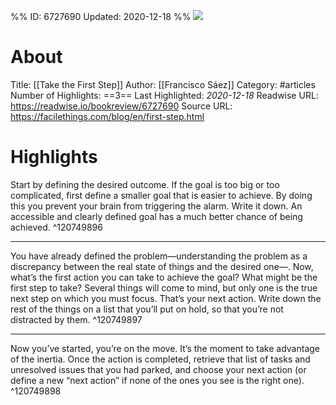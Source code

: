 %%
ID: 6727690
Updated: 2020-12-18
%%
![](https://readwise-assets.s3.amazonaws.com/static/images/article2.74d541386bbf.png)

# About
Title: [[Take the First Step]]
Author: [[Francisco Sáez]]
Category: #articles
Number of Highlights: ==3==
Last Highlighted: *2020-12-18*
Readwise URL: https://readwise.io/bookreview/6727690
Source URL: https://facilethings.com/blog/en/first-step.html


# Highlights 
Start by defining the desired outcome. If the goal is too big or too complicated, first define a smaller goal that is easier to achieve. By doing this you prevent your brain from triggering the alarm. Write it down. An accessible and clearly defined goal has a much better chance of being achieved.  ^120749896

---

You have already defined the problem—understanding the problem as a discrepancy between the real state of things and the desired one—. Now, what’s the first action you can take to achieve the goal? What might be the first step to take? Several things will come to mind, but only one is the true next step on which you must focus. That’s your next action. Write down the rest of the things on a list that you’ll put on hold, so that you’re not distracted by them.  ^120749897

---

Now you’ve started, you’re on the move. It’s the moment to take advantage of the inertia. Once the action is completed, retrieve that list of tasks and unresolved issues that you had parked, and choose your next action (or define a new “next action” if none of the ones you see is the right one).  ^120749898

